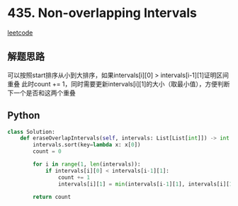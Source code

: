 # 435. Non-overlapping Intervals
[leetcode](https://leetcode.com/problems/non-overlapping-intervals/description/)

## 解题思路
可以按照start排序从小到大排序，如果intervals[i][0] > intervals[i-1][1]证明区间重叠
此时count += 1，同时需要更新intervals[i][1]的大小（取最小值），方便判断下一个是否和这两个重叠

## Python
```python
class Solution:
    def eraseOverlapIntervals(self, intervals: List[List[int]]) -> int:
        intervals.sort(key=lambda x: x[0])
        count = 0

        for i in range(1, len(intervals)):
            if intervals[i][0] < intervals[i-1][1]:
                count += 1
                intervals[i][1] = min(intervals[i-1][1], intervals[i][1])
        
        return count
```